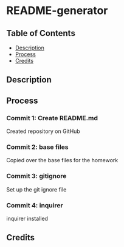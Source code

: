 # README-generator

## Table of Contents

* [Description](#description)
* [Process](#process)
* [Credits](#credits)

## Description 

## Process

### Commit 1: Create README.md
Created repository on GitHub

### Commit 2: base files
Copied over the base files for the homework

### Commit 3: gitignore
Set up the git ignore file

### Commit 4: inquirer
inquirer installed 

## Credits
